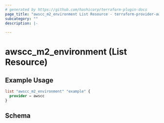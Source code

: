 ```yaml
---
# generated by https://github.com/hashicorp/terraform-plugin-docs
page_title: "awscc_m2_environment List Resource - terraform-provider-awscc"
subcategory: ""
description: |-
  
---
```


# awscc_m2_environment (List Resource)



## Example Usage

```terraform
list "awscc_m2_environment" "example" {
  provider = awscc
}
```

<!-- schema generated by tfplugindocs -->
## Schema
